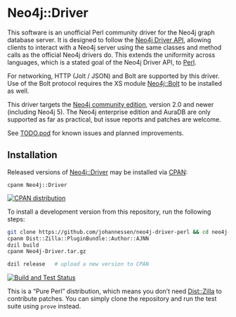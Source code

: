 Neo4j::Driver
=============

This software is an unofficial Perl community driver for the
Neo4j graph database server. It is designed to follow the
[Neo4j Driver API][], allowing clients to interact with a Neo4j
server using the same classes and method calls as the official
Neo4j drivers do. This extends the uniformity across languages,
which is a stated goal of the Neo4j Driver API, to [Perl][].

For networking, HTTP (Jolt / JSON) and Bolt are supported by
this driver. Use of the Bolt protocol requires the XS module
[Neo4j::Bolt][] to be installed as well.

This driver targets the [Neo4j community edition][],
version 2.0 and newer (including Neo4j 5).
The Neo4j enterprise edition and AuraDB are only supported as
far as practical, but issue reports and patches are welcome.

See [TODO.pod][] for known issues and planned improvements.

[Perl]: https://www.perl.org/
[Neo4j Driver API]: https://neo4j.com/docs/driver-manual/4.1/session-api/
[Neo4j community edition]: https://neo4j.com/download-center/#community
[Neo4j::Bolt]: https://metacpan.org/release/Neo4j-Bolt
[TODO.pod]: https://github.com/johannessen/neo4j-driver-perl/blob/master/TODO.pod


Installation
------------

Released versions of [Neo4j::Driver][] may be installed via [CPAN][]:

	cpanm Neo4j::Driver

[![CPAN distribution](https://badge.fury.io/pl/Neo4j-Driver.svg)](https://badge.fury.io/pl/Neo4j-Driver)

To install a development version from this repository, run the following steps:

```sh
git clone https://github.com/johannessen/neo4j-driver-perl && cd neo4j-driver-perl
cpanm Dist::Zilla::PluginBundle::Author::AJNN
dzil build
cpanm Neo4j-Driver.tar.gz

dzil release   # upload a new version to CPAN
```

[![Build and Test Status](https://github.com/johannessen/neo4j-driver-perl/actions/workflows/build-and-test.yml/badge.svg)](https://github.com/johannessen/neo4j-driver-perl/actions/workflows/build-and-test.yml)

This is a “Pure Perl” distribution, which means you don’t need
[Dist::Zilla][] to contribute patches. You can simply clone
the repository and run the test suite using `prove` instead.

[CPAN]: https://www.cpan.org/modules/INSTALL.html
[Neo4j::Driver]: https://metacpan.org/release/Neo4j-Driver
[Dist::Zilla]: https://metacpan.org/release/Dist-Zilla
